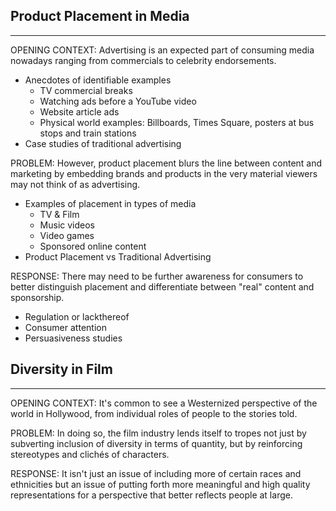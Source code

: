 ## Product Placement in Media
---

OPENING CONTEXT: Advertising is an expected part of consuming media nowadays ranging from commercials to celebrity endorsements. 

* Anecdotes of identifiable examples
  * TV commercial breaks
  * Watching ads before a YouTube video
  * Website article ads
  * Physical world examples: Billboards, Times Square, posters at bus stops and train stations
* Case studies of traditional advertising

PROBLEM: However, product placement blurs the line between content and marketing by embedding brands and products in the very material viewers may not think of as advertising.

* Examples of placement in types of media
  * TV & Film
  * Music videos
  * Video games
  * Sponsored online content 
* Product Placement vs Traditional Advertising

RESPONSE: There may need to be further awareness for consumers to better distinguish placement and differentiate between "real" content and sponsorship.

* Regulation or lackthereof
* Consumer attention
* Persuasiveness studies

## Diversity in Film
---

OPENING CONTEXT: It's common to see a Westernized perspective of the world in Hollywood, from individual roles of people to the stories told.

PROBLEM: In doing so, the film industry lends itself to tropes not just by subverting inclusion of diversity in terms of quantity, but by reinforcing stereotypes and clichés of characters.

RESPONSE: It isn't just an issue of including more of certain races and ethnicities but an issue of putting forth more meaningful and high quality representations for a perspective that better reflects people at large.

